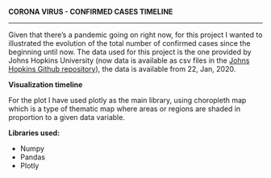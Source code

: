 **CORONA VIRUS - CONFIRMED CASES TIMELINE**

------

Given that there’s a pandemic going on right now, for this project I wanted to illustrated the evolution of the total number of confirmed cases since the beginning until now. The data used for this project is the one provided by Johns Hopkins University (now data is available as csv files in the [Johns Hopkins Github repository](https://github.com/CSSEGISandData/COVID-19)), the data is available from 22, Jan, 2020.

**Visualization timeline**

For the plot I have used plotly as the main library, using choropleth map which is a type of thematic map where areas or regions are shaded in proportion to a given data variable.

**Libraries used:**

- Numpy
- Pandas 
- Plotly